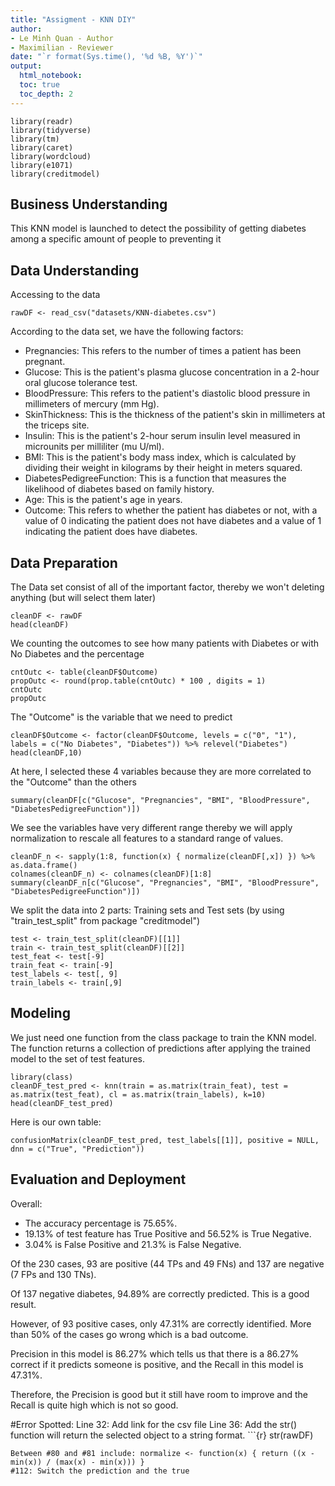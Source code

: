 ```yaml
---
title: "Assigment - KNN DIY"
author:
- Le Minh Quan - Author
- Maximilian - Reviewer
date: "`r format(Sys.time(), '%d %B, %Y')`"
output:
  html_notebook:
  toc: true
  toc_depth: 2
---
```


```{r}
library(readr)
library(tidyverse)
library(tm)
library(caret)
library(wordcloud)
library(e1071)
library(creditmodel)
```

## Business Understanding

This KNN model is launched to detect the possibility of getting diabetes among a specific amount of people to preventing it

## Data Understanding

Accessing to the data

```{r}
rawDF <- read_csv("datasets/KNN-diabetes.csv")
```

According to the data set, we have the following factors:
  - Pregnancies: This refers to the number of times a patient has been pregnant.
  - Glucose: This is the patient's plasma glucose concentration in a 2-hour oral glucose tolerance test.
  - BloodPressure: This refers to the patient's diastolic blood pressure in millimeters of mercury (mm Hg).
  - SkinThickness: This is the thickness of the patient's skin in millimeters at the triceps site.
  - Insulin: This is the patient's 2-hour serum insulin level measured in microunits per milliliter (mu U/ml).
  - BMI: This is the patient's body mass index, which is calculated by dividing their weight in kilograms by their height in meters squared.
  - DiabetesPedigreeFunction: This is a function that measures the likelihood of diabetes based on family history.
  - Age: This is the patient's age in years.
  - Outcome: This refers to whether the patient has diabetes or not, with a value of 0 indicating the patient does not have diabetes and a value of 1 indicating the patient does have diabetes.

## Data Preparation

The Data set consist of all of the important factor, thereby we won't deleting anything (but will select them later)

```{r}
cleanDF <- rawDF 
head(cleanDF)
```

We counting the outcomes to see how many patients with Diabetes or with No Diabetes and the percentage

```{r}
cntOutc <- table(cleanDF$Outcome) 
propOutc <- round(prop.table(cntOutc) * 100 , digits = 1)
cntOutc 
propOutc
```

The "Outcome" is the variable that we need to predict

```{r}
cleanDF$Outcome <- factor(cleanDF$Outcome, levels = c("0", "1"), labels = c("No Diabetes", "Diabetes")) %>% relevel("Diabetes") 
head(cleanDF,10)
```

At here, I selected these 4 variables because they are more correlated to the "Outcome" than the others

```{r}
summary(cleanDF[c("Glucose", "Pregnancies", "BMI", "BloodPressure",
"DiabetesPedigreeFunction")])
```

We see the variables have very different range thereby we will apply normalization to rescale all features to a standard range of values.

```{r}
cleanDF_n <- sapply(1:8, function(x) { normalize(cleanDF[,x]) }) %>% as.data.frame() 
colnames(cleanDF_n) <- colnames(cleanDF)[1:8]
summary(cleanDF_n[c("Glucose", "Pregnancies", "BMI", "BloodPressure",
"DiabetesPedigreeFunction")])
```

We split the data into 2 parts: Training sets and Test sets (by using "train_test_split" from package "creditmodel")

```{r}
test <- train_test_split(cleanDF)[[1]]
train <- train_test_split(cleanDF)[[2]]
test_feat <- test[-9]
train_feat <- train[-9]
test_labels <- test[, 9]
train_labels <- train[,9]
```

## Modeling

We just need one function from the class package to train the KNN model. The function returns a collection of predictions after applying the trained model to the set of test features.

```{r}
library(class)
cleanDF_test_pred <- knn(train = as.matrix(train_feat), test = as.matrix(test_feat), cl = as.matrix(train_labels), k=10)
head(cleanDF_test_pred)
```

Here is our own table:

```{r}
confusionMatrix(cleanDF_test_pred, test_labels[[1]], positive = NULL,
dnn = c("True", "Prediction"))
``` 

## Evaluation and Deployment

Overall: 
  - The accuracy percentage is 75.65%. 
  - 19.13% of test feature has True Positive and 56.52% is True Negative. 
  - 3.04% is False Positive and 21.3% is False Negative.

Of the 230 cases, 93 are positive (44 TPs and 49 FNs) and 137 are negative (7 FPs and 130 TNs).

Of 137 negative diabetes, 94.89% are correctly predicted. This is a good result. 

However, of 93 positive cases, only 47.31% are correctly identified. More than 50% of the cases go wrong which is a bad outcome.

Precision in this model is 86.27% which tells us that there is a 86.27% correct if it predicts someone is positive, and the Recall in this model is 47.31%. 

Therefore, the Precision is good but it still have room to improve and the Recall is quite high
which is not so good.

#Error Spotted: 
Line 32: Add link for the csv file
Line 36: Add the str() function will return the selected object to a string format. ```{r}
str(rawDF)
```
Between #80 and #81 include: normalize <- function(x) { return ((x - min(x)) / (max(x) - min(x))) }
#112: Switch the prediction and the true

